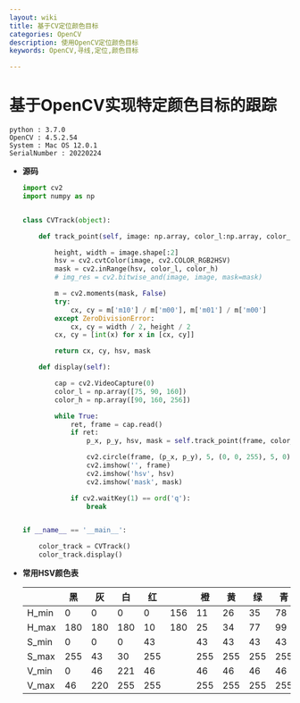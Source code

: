 ```yaml
---
layout: wiki
title: 基于CV定位颜色目标
categories: OpenCV
description: 使用OpenCV定位颜色目标
keywords: OpenCV,寻线,定位,颜色目标 

---
```


# 基于OpenCV实现特定颜色目标的跟踪

```
python : 3.7.0
OpenCV : 4.5.2.54
System : Mac OS 12.0.1
SerialNumber : 20220224
```



* **源码**

  ```python
  import cv2
  import numpy as np
  
  
  class CVTrack(object):
  
      def track_point(self, image: np.array, color_l:np.array, color_h:np.array):
  
          height, width = image.shape[:2]
          hsv = cv2.cvtColor(image, cv2.COLOR_RGB2HSV)
          mask = cv2.inRange(hsv, color_l, color_h)
          # img_res = cv2.bitwise_and(image, image, mask=mask)
  
          m = cv2.moments(mask, False)
          try:
              cx, cy = m['m10'] / m['m00'], m['m01'] / m['m00']
          except ZeroDivisionError:
              cx, cy = width / 2, height / 2
          cx, cy = [int(x) for x in [cx, cy]]
  
          return cx, cy, hsv, mask
  
      def display(self):
  
          cap = cv2.VideoCapture(0)
          color_l = np.array([75, 90, 160])
          color_h = np.array([90, 160, 256])
  
          while True:
              ret, frame = cap.read()
              if ret:
                  p_x, p_y, hsv, mask = self.track_point(frame, color_l, color_h)
  
                  cv2.circle(frame, (p_x, p_y), 5, (0, 0, 255), 5, 0)
                  cv2.imshow('', frame)
                  cv2.imshow('hsv', hsv)
                  cv2.imshow('mask', mask)
  
              if cv2.waitKey(1) == ord('q'):
                  break
  
  
  if __name__ == '__main__':
  
      color_track = CVTrack()
      color_track.display()
  ```

  

* **常用HSV颜色表**

  |       | 黑   | 灰   | 白   | 红   |      | 橙   | 黄   | 绿   | 青   | 蓝   | 紫   |
  | ----- | ---- | ---- | ---- | ---- | ---- | ---- | ---- | ---- | ---- | ---- | ---- |
  | H_min | 0    | 0    | 0    | 0    | 156  | 11   | 26   | 35   | 78   | 100  | 125  |
  | H_max | 180  | 180  | 180  | 10   | 180  | 25   | 34   | 77   | 99   | 124  | 155  |
  | S_min | 0    | 0    | 0    | 43   |      | 43   | 43   | 43   | 43   | 43   | 43   |
  | S_max | 255  | 43   | 30   | 255  |      | 255  | 255  | 255  | 255  | 255  | 255  |
  | V_min | 0    | 46   | 221  | 46   |      | 46   | 46   | 46   | 46   | 46   | 46   |
  | V_max | 46   | 220  | 255  | 255  |      | 255  | 255  | 255  | 255  | 255  | 255  |

  
